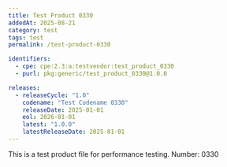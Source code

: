 ```yaml
---
title: Test Product 0330
addedAt: 2025-08-21
category: test
tags: test
permalink: /test-product-0330

identifiers:
  - cpe: cpe:2.3:a:testvendor:test_product_0330
  - purl: pkg:generic/test_product_0330@1.0.0

releases:
  - releaseCycle: "1.0"
    codename: "Test Codename 0330"
    releaseDate: 2025-01-01
    eol: 2026-01-01
    latest: "1.0.0"
    latestReleaseDate: 2025-01-01
---
```


This is a test product file for performance testing. Number: 0330
